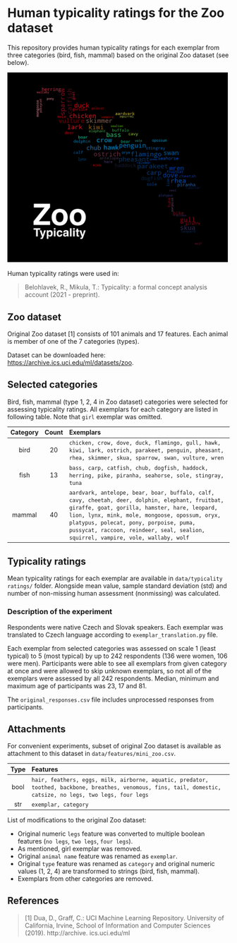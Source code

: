 # Human typicality ratings for the Zoo dataset
This repository provides human typicality ratings for each exemplar from three categories (bird, fish, mammal) based on the original Zoo dataset (see below).

<img src="https://github.com/mikulatomas/zoo-typicality/raw/pre-publish/logo.png" width=500>

Human typicality ratings were used in:

> Belohlavek, R., Mikula, T.: Typicality: a formal concept analysis account (2021 - preprint).

## Zoo dataset
Original Zoo dataset [1] consists of 101 animals and 17 features. Each animal is member of one of the 7 categories (types).

Dataset can be downloaded here: https://archive.ics.uci.edu/ml/datasets/zoo.

## Selected categories
Bird, fish, mammal (type 1, 2, 4 in Zoo dataset) categories were selected for assessing typicality ratings. All exemplars for each category are listed in following table. Note that `girl` exemplar was omitted.

| Category        | Count         | Exemplars  |
|:------------:|:-------------:|:---------- |
| bird       | 20            | ```chicken, crow, dove, duck, flamingo, gull, hawk, kiwi, lark, ostrich, parakeet, penguin, pheasant, rhea, skimmer, skua, sparrow, swan, vulture, wren``` |
| fish       | 13            | ```bass, carp, catfish, chub, dogfish, haddock, herring, pike, piranha, seahorse, sole, stingray, tuna``` |
| mammal     | 40            | ```aardvark, antelope, bear, boar, buffalo, calf, cavy, cheetah, deer, dolphin, elephant, fruitbat, giraffe, goat, gorilla, hamster, hare, leopard, lion, lynx, mink, mole, mongoose, opossum, oryx, platypus, polecat, pony, porpoise, puma, pussycat, raccoon, reindeer, seal, sealion, squirrel, vampire, vole, wallaby, wolf``` |

## Typicality ratings
Mean typicality ratings for each exemplar are available in `data/typicality ratings/` folder. Alongside mean value, sample standard deviation (std) and number of non-missing human assessment (nonmissing) was calculated.

### Description of the experiment
Respondents were native Czech and Slovak speakers. Each exemplar was translated to Czech language according to `exemplar_translation.py` file.

Each exemplar from selected categories was assessed on scale 1 (least typical) to 5 (most typical) by up to 242 respondents (136 were women, 106 were men). Participants were able to see all exemplars from given category at once and were allowed to skip unknown exemplars, so not all of the exemplars were assessed by all 242 respondents. Median, minimum and maximum age of participants was 23, 17 and 81.

The `original_responses.csv` file includes unprocessed responses from participants.

## Attachments
For convenient experiments, subset of original Zoo dataset is available as attachment to this dataset in `data/features/mini_zoo.csv`.

| Type         | Features    |
|:------------:|:----------- |
| bool         | ```hair, feathers, eggs, milk, airborne, aquatic, predator, toothed, backbone, breathes, venomous, fins, tail, domestic, catsize, no legs, two legs, four legs``` |
| str          | ```exemplar, category``` |

List of modifications to the original Zoo dataset:
* Original numeric `legs` feature was converted to multiple boolean features (`no legs`, `two legs`, `four legs`).
* As mentioned, girl exemplar was removed.
* Original `animal name` feature was renamed as `exemplar`.
* Original `type` feature was renamed as `category` and original numeric values (1, 2, 4) are transformed to strings (bird, fish, mammal).
* Exemplars from other categories are removed.

## References
> [1] Dua, D., Graff, C.: UCI Machine Learning Repository. University of California, Irvine, School of Information and Computer Sciences (2019). http://archive. ics.uci.edu/ml
